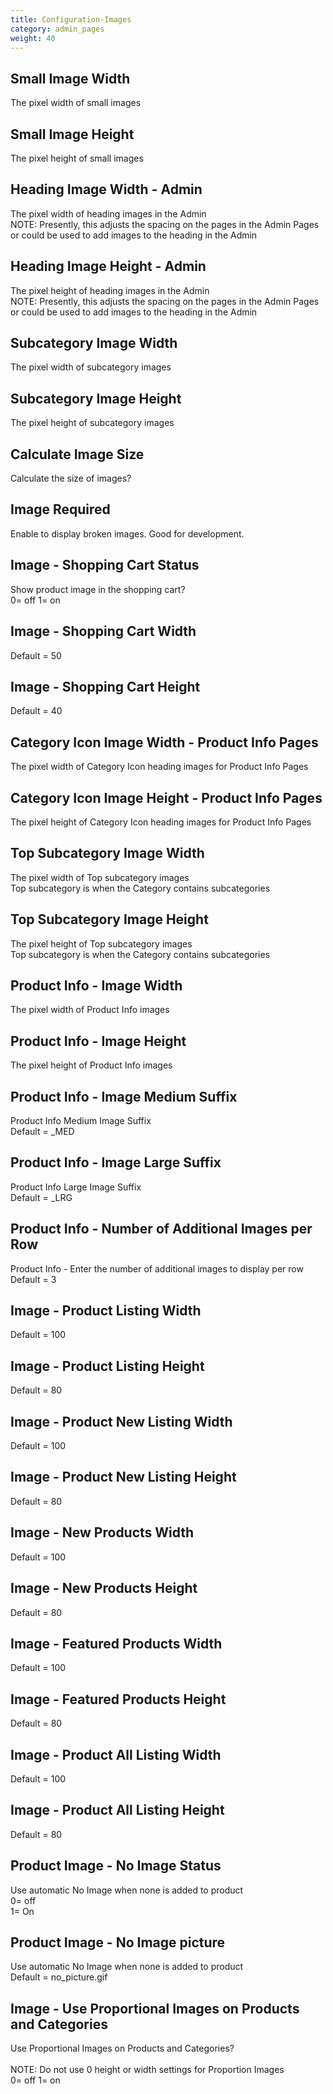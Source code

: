 ```yaml
---
title: Configuration-Images
category: admin_pages
weight: 40 
---
```


<h2 id="small_image_width">Small Image Width</h2>

<div class='indent'>The pixel width of small images</div>


<h2 id="small_image_height">Small Image Height</h2>

<div class='indent'>The pixel height of small images</div>


<h2 id="heading_image_width__admin">Heading Image Width - Admin</h2>

<div class='indent'>The pixel width of heading images in the Admin<br />NOTE: Presently, this adjusts the spacing on the pages in the Admin Pages or could be used to add images to the heading in the Admin</div>


<h2 id="heading_image_height__admin">Heading Image Height - Admin</h2>

<div class='indent'>The pixel height of heading images in the Admin<br />NOTE: Presently, this adjusts the spacing on the pages in the Admin Pages or could be used to add images to the heading in the Admin</div>


<h2 id="subcategory_image_width">Subcategory Image Width</h2>

<div class='indent'>The pixel width of subcategory images</div>


<h2 id="subcategory_image_height">Subcategory Image Height</h2>

<div class='indent'>The pixel height of subcategory images</div>


<h2 id="calculate_image_size">Calculate Image Size</h2>

<div class='indent'>Calculate the size of images?</div>


<h2 id="image_required">Image Required</h2>

<div class='indent'>Enable to display broken images. Good for development.</div>


<h2 id="image__shopping_cart_status">Image - Shopping Cart Status</h2>

<div class='indent'>Show product image in the shopping cart?<br />0= off 1= on</div>


<h2 id="image__shopping_cart_width">Image - Shopping Cart Width</h2>

<div class='indent'>Default = 50</div>


<h2 id="image__shopping_cart_height">Image - Shopping Cart Height</h2>

<div class='indent'>Default = 40</div>


<h2 id="category_icon_image_width__product_info_pages">Category Icon Image Width - Product Info Pages</h2>

<div class='indent'>The pixel width of Category Icon heading images for Product Info Pages</div>


<h2 id="category_icon_image_height__product_info_pages">Category Icon Image Height - Product Info Pages</h2>

<div class='indent'>The pixel height of Category Icon heading images for Product Info Pages</div>


<h2 id="top_subcategory_image_width">Top Subcategory Image Width</h2>

<div class='indent'>The pixel width of Top subcategory images<br />Top subcategory is when the Category contains subcategories</div>


<h2 id="top_subcategory_image_height">Top Subcategory Image Height</h2>

<div class='indent'>The pixel height of Top subcategory images<br />Top subcategory is when the Category contains subcategories</div>


<h2 id="product_info__image_width">Product Info - Image Width</h2>

<div class='indent'>The pixel width of Product Info images</div>


<h2 id="product_info__image_height">Product Info - Image Height</h2>

<div class='indent'>The pixel height of Product Info images</div>


<h2 id="product_info__image_medium_suffix">Product Info - Image Medium Suffix</h2>

<div class='indent'>Product Info Medium Image Suffix<br />Default = _MED</div>


<h2 id="product_info__image_large_suffix">Product Info - Image Large Suffix</h2>

<div class='indent'>Product Info Large Image Suffix<br />Default = _LRG</div>


<h2 id="product_info__number_of_additional_images_per_row">Product Info - Number of Additional Images per Row</h2>

<div class='indent'>Product Info - Enter the number of additional images to display per row<br />Default = 3</div>


<h2 id="image__product_listing_width">Image - Product Listing Width</h2>

<div class='indent'>Default = 100</div>


<h2 id="image__product_listing_height">Image - Product Listing Height</h2>

<div class='indent'>Default = 80</div>


<h2 id="image__product_new_listing_width">Image - Product New Listing Width</h2>

<div class='indent'>Default = 100</div>


<h2 id="image__product_new_listing_height">Image - Product New Listing Height</h2>

<div class='indent'>Default = 80</div>


<h2 id="image__new_products_width">Image - New Products Width</h2>

<div class='indent'>Default = 100</div>


<h2 id="image__new_products_height">Image - New Products Height</h2>

<div class='indent'>Default = 80</div>


<h2 id="image__featured_products_width">Image - Featured Products Width</h2>

<div class='indent'>Default = 100</div>


<h2 id="image__featured_products_height">Image - Featured Products Height</h2>

<div class='indent'>Default = 80</div>


<h2 id="image__product_all_listing_width">Image - Product All Listing Width</h2>

<div class='indent'>Default = 100</div>


<h2 id="image__product_all_listing_height">Image - Product All Listing Height</h2>

<div class='indent'>Default = 80</div>


<h2 id="product_image__no_image_status">Product Image - No Image Status</h2>

<div class='indent'>Use automatic No Image when none is added to product<br />0= off<br />1= On</div>


<h2 id="product_image__no_image_picture">Product Image - No Image picture</h2>

<div class='indent'>Use automatic No Image when none is added to product<br />Default = no_picture.gif</div>


<h2 id="image__use_proportional_images_on_products_and_categories">Image - Use Proportional Images on Products and Categories</h2>

<div class='indent'>Use Proportional Images on Products and Categories?<br /><br />NOTE: Do not use 0 height or width settings for Proportion Images<br />0= off 1= on</div>


